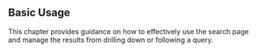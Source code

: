 <p id="basic_usage"></p>

## Basic Usage

This chapter provides guidance on how to effectively use the search page and manage the results from drilling down or following a query.
